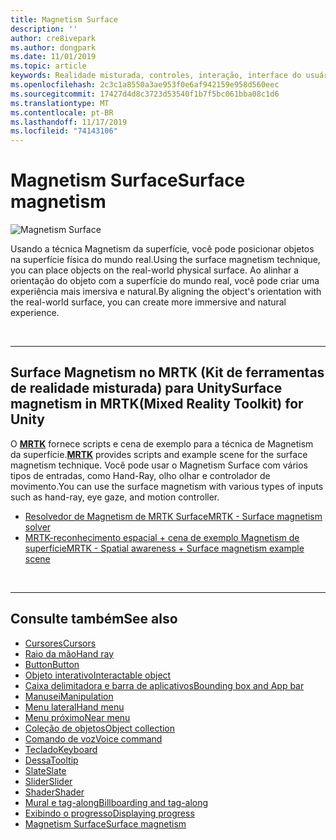 ```yaml
---
title: Magnetism Surface
description: ''
author: cre8ivepark
ms.author: dongpark
ms.date: 11/01/2019
ms.topic: article
keywords: Realidade misturada, controles, interação, interface do usuário, UX
ms.openlocfilehash: 2c3c1a8550a3ae953f0e6af942159e958d560eec
ms.sourcegitcommit: 17427d4d8c3723d53540f1b7f5bc061bba08c1d6
ms.translationtype: MT
ms.contentlocale: pt-BR
ms.lasthandoff: 11/17/2019
ms.locfileid: "74143106"
---
```

# <a name="surface-magnetism"></a><span data-ttu-id="5d392-103">Magnetism Surface</span><span class="sxs-lookup"><span data-stu-id="5d392-103">Surface magnetism</span></span>

![Magnetism Surface](images/UX/MRTK_SurfaceMagnetism.gif)

<span data-ttu-id="5d392-105">Usando a técnica Magnetism da superfície, você pode posicionar objetos na superfície física do mundo real.</span><span class="sxs-lookup"><span data-stu-id="5d392-105">Using the surface magnetism technique, you can place objects on the real-world physical surface.</span></span> <span data-ttu-id="5d392-106">Ao alinhar a orientação do objeto com a superfície do mundo real, você pode criar uma experiência mais imersiva e natural.</span><span class="sxs-lookup"><span data-stu-id="5d392-106">By aligning the object's orientation with the real-world surface, you can create more immersive and natural experience.</span></span>

<br>

---

## <a name="surface-magnetism-in-mrtkmixed-reality-toolkit-for-unity"></a><span data-ttu-id="5d392-107">Surface Magnetism no MRTK (Kit de ferramentas de realidade misturada) para Unity</span><span class="sxs-lookup"><span data-stu-id="5d392-107">Surface magnetism in MRTK(Mixed Reality Toolkit) for Unity</span></span>
<span data-ttu-id="5d392-108">O **[MRTK](https://github.com/Microsoft/MixedRealityToolkit-Unity)** fornece scripts e cena de exemplo para a técnica de Magnetism da superfície.</span><span class="sxs-lookup"><span data-stu-id="5d392-108">**[MRTK](https://github.com/Microsoft/MixedRealityToolkit-Unity)** provides scripts and example scene for the surface magnetism technique.</span></span> <span data-ttu-id="5d392-109">Você pode usar o Magnetism Surface com vários tipos de entradas, como Hand-Ray, olho olhar e controlador de movimento.</span><span class="sxs-lookup"><span data-stu-id="5d392-109">You can use the surface magnetism with various types of inputs such as hand-ray, eye gaze, and motion controller.</span></span>

* [<span data-ttu-id="5d392-110">Resolvedor de Magnetism de MRTK Surface</span><span class="sxs-lookup"><span data-stu-id="5d392-110">MRTK - Surface magnetism solver</span></span>](https://microsoft.github.io/MixedRealityToolkit-Unity/Documentation/README_Solver.html#surfacemagnetism)
* [<span data-ttu-id="5d392-111">MRTK-reconhecimento espacial + cena de exemplo Magnetism de superfície</span><span class="sxs-lookup"><span data-stu-id="5d392-111">MRTK - Spatial awareness + Surface magnetism example scene</span></span>](https://github.com/microsoft/MixedRealityToolkit-Unity/blob/mrtk_development/Assets/MixedRealityToolkit.Examples/Demos/Solvers/Scenes/SurfaceMagnetismSpatialAwarenessExample.unity)


<br>

---

## <a name="see-also"></a><span data-ttu-id="5d392-112">Consulte também</span><span class="sxs-lookup"><span data-stu-id="5d392-112">See also</span></span>

* [<span data-ttu-id="5d392-113">Cursores</span><span class="sxs-lookup"><span data-stu-id="5d392-113">Cursors</span></span>](cursors.md)
* [<span data-ttu-id="5d392-114">Raio da mão</span><span class="sxs-lookup"><span data-stu-id="5d392-114">Hand ray</span></span>](point-and-commit.md)
* [<span data-ttu-id="5d392-115">Button</span><span class="sxs-lookup"><span data-stu-id="5d392-115">Button</span></span>](button.md)
* [<span data-ttu-id="5d392-116">Objeto interativo</span><span class="sxs-lookup"><span data-stu-id="5d392-116">Interactable object</span></span>](interactable-object.md)
* [<span data-ttu-id="5d392-117">Caixa delimitadora e barra de aplicativos</span><span class="sxs-lookup"><span data-stu-id="5d392-117">Bounding box and App bar</span></span>](app-bar-and-bounding-box.md)
* [<span data-ttu-id="5d392-118">Manusei</span><span class="sxs-lookup"><span data-stu-id="5d392-118">Manipulation</span></span>](direct-manipulation.md)
* [<span data-ttu-id="5d392-119">Menu lateral</span><span class="sxs-lookup"><span data-stu-id="5d392-119">Hand menu</span></span>](hand-menu.md)
* [<span data-ttu-id="5d392-120">Menu próximo</span><span class="sxs-lookup"><span data-stu-id="5d392-120">Near menu</span></span>](near-menu.md)
* [<span data-ttu-id="5d392-121">Coleção de objetos</span><span class="sxs-lookup"><span data-stu-id="5d392-121">Object collection</span></span>](object-collection.md)
* [<span data-ttu-id="5d392-122">Comando de voz</span><span class="sxs-lookup"><span data-stu-id="5d392-122">Voice command</span></span>](voice-input.md)
* [<span data-ttu-id="5d392-123">Teclado</span><span class="sxs-lookup"><span data-stu-id="5d392-123">Keyboard</span></span>](keyboard.md)
* [<span data-ttu-id="5d392-124">Dessa</span><span class="sxs-lookup"><span data-stu-id="5d392-124">Tooltip</span></span>](tooltip.md)
* [<span data-ttu-id="5d392-125">Slate</span><span class="sxs-lookup"><span data-stu-id="5d392-125">Slate</span></span>](slate.md)
* [<span data-ttu-id="5d392-126">Slider</span><span class="sxs-lookup"><span data-stu-id="5d392-126">Slider</span></span>](slider.md)
* [<span data-ttu-id="5d392-127">Shader</span><span class="sxs-lookup"><span data-stu-id="5d392-127">Shader</span></span>](shader.md)
* [<span data-ttu-id="5d392-128">Mural e tag-along</span><span class="sxs-lookup"><span data-stu-id="5d392-128">Billboarding and tag-along</span></span>](billboarding-and-tag-along.md)
* [<span data-ttu-id="5d392-129">Exibindo o progresso</span><span class="sxs-lookup"><span data-stu-id="5d392-129">Displaying progress</span></span>](progress.md)
* [<span data-ttu-id="5d392-130">Magnetism Surface</span><span class="sxs-lookup"><span data-stu-id="5d392-130">Surface magnetism</span></span>](surface-magnetism.md)
